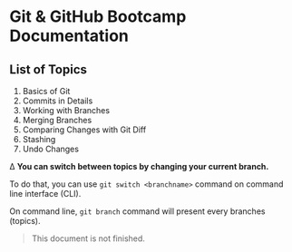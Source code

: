 # Git & GitHub Bootcamp Documentation

## List of Topics

1.  Basics of Git
2.  Commits in Details
3.  Working with Branches
4.  Merging Branches
5.  Comparing Changes with Git Diff
6.  Stashing
7.  Undo Changes

∆ **You can switch between topics by changing your current branch.**

To do that, you can use `git switch <branchname>` command on command line interface (CLI).

On command line, `git branch` command will present every branches (topics).

> This document is not finished.
